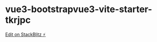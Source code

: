 # vue3-bootstrapvue3-vite-starter-tkrjpc

[Edit on StackBlitz ⚡️](https://stackblitz.com/edit/vue3-bootstrapvue3-vite-starter-tkrjpc)